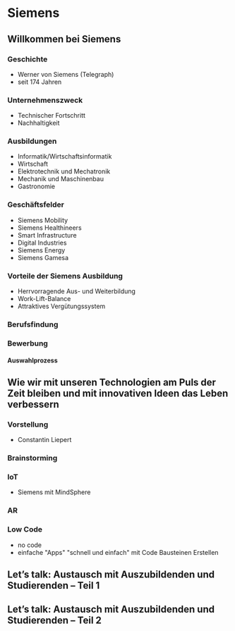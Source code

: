 # Siemens
## Willkommen bei Siemens
### Geschichte
- Werner von Siemens (Telegraph)
- seit 174 Jahren
### Unternehmenszweck
- Technischer Fortschritt
- Nachhaltigkeit

### Ausbildungen 
- Informatik/Wirtschaftsinformatik
- Wirtschaft
- Elektrotechnik und Mechatronik
- Mechanik und Maschinenbau
- Gastronomie
### Geschäftsfelder
- Siemens Mobility
- Siemens Healthineers
- Smart Infrastructure
- Digital Industries
- Siemens Energy
- Siemens Gamesa
### Vorteile der Siemens Ausbildung 
- Herrvorragende Aus- und Weiterbildung
- Work-Lift-Balance
- Attraktives Vergütungssystem
### Berufsfindung
### Bewerbung 
#### Auswahlprozess
## Wie wir mit unseren Technologien am Puls der Zeit bleiben und mit innovativen Ideen das Leben verbessern
### Vorstellung
- Constantin Liepert

### Brainstorming

### IoT
- Siemens mit MindSphere
### AR

### Low Code
- no code
- einfache "Apps" "schnell und einfach" mit Code Bausteinen Erstellen

## Let’s talk: Austausch mit Auszubildenden und Studierenden – Teil 1

## Let’s talk: Austausch mit Auszubildenden und Studierenden – Teil 2
